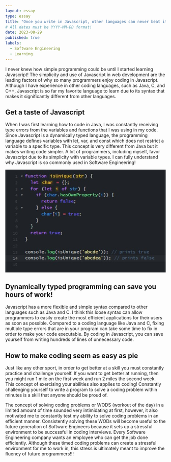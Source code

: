 ```yaml
---
layout: essay
type: essay
title: "Once you write in Javascript, other languages can never beat it!"
# All dates must be YYYY-MM-DD format!
date: 2023-08-29
published: true
labels:
  - Software Engineering
  - Learning
---
```


I never knew how simple programming could be until I started learning Javascript! The simplicity and use of Javascript in web development are the leading factors of why so many programmers enjoy coding in Javascript. Although I have experience in other coding languages, such as Java, C, and C++, Javascript is so far my favorite language to learn due to its syntax that makes it significantly different from other languages. 

## Get a taste of Javascript
When I was first learning how to code in Java, I was constantly receiving type errors from the variables and functions that I was using in my code. Since Javascript is a dynamically typed language, the programming language defines variables with let, var, and const which does not restrict a variable to a specific type. This concept is very different from Java but it makes writing code simpler. A lot of programmers, including myself, favor Javascript due to its simplicity with variable types. I can fully understand why Javascript is so commonly used in Software Engineering!

<img src="../img/javascript/javascript-code.jpg" width= "600">

## Dynamically typed programming can save you hours of work!
Javascript has a more flexible and simple syntax compared to other languages such as Java and C. I think this loose syntax can allow programmers to easily create the most efficient applications for their users as soon as possible. Compared to a coding language like Java and C, fixing multiple type errors that are in your program can take some time to fix in order to make your code executable. By coding in Javascript, you can save yourself from writing hundreds of lines of unnecessary code. 

## How to make coding seem as easy as pie
Just like any other sport, in order to get better at a skill you must constantly practice and challenge yourself. If you want to get better at running, then you might run 1 mile on the first week and run 2 miles the second week. This concept of exercising your abilities also applies to coding! Constantly challenging yourself to write a program to solve a coding problem within minutes is a skill that anyone should be proud of. 
  
The concept of solving coding problems or WODS (workout of the day) in a limited amount of time sounded very intimidating at first, however, it also motivated me to constantly test my ability to solve coding problems in an efficient manner. Consistently solving these WODs will become useful to the future generation of Software Engineers because it sets up a stressful environment to be successful in coding interviews. Every Software Engineering company wants an employee who can get the job done efficiently. Although these timed coding problems can create a stressful environment for me to work in, this stress is ultimately meant to improve the fluency of future programmers!!!

